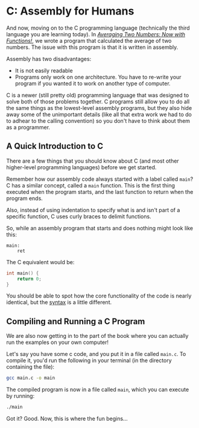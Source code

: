 # C: Assembly for Humans

And now, moving on to the C programming language (technically the third language you are learning today). In [*Averaging Two Numbers: Now with Functions!*](/6.3_averaging_with_functions.html), we wrote a program that calculated the average of two numbers. The issue with this program is that it is written in assembly. 

Assembly has two disadvantages:

- It is not easily readable
- Programs only work on one architecture. You have to re-write your program if you wanted it to work on another type of computer.

C is a newer (still pretty old) programming language that was designed to solve both of those problems together. C programs still allow you to do all the same things as the lowest-level assembly programs, but they also hide away some of the unimportant details (like all that extra work we had to do to adhear to the calling convention) so you don't have to think about them as a programmer.

## A Quick Introduction to C

There are a few things that you should know about C (and most other higher-level programming languages) before we get started.

Remember how our assembly code always started with a label called `main`? C has a similar concept, called a `main` function. This is the first thing executed when the program starts, and the last function to return when the program ends.

Also, instead of using indentation to specify what is and isn't part of a specific function, C uses curly braces to delimit functions.

So, while an assembly program that starts and does nothing might look like this:

```x86asm
main:
    ret
```

The C equivalent would be:

```c
int main() {
    return 0;
}
```

You should be able to spot how the core functionality of the code is nearly identical, but the [syntax](https://en.wikipedia.org/wiki/Syntax) is a little different.

## Compiling and Running a C Program

We are also now getting in to the part of the book where you can actually run the examples on your own computer! 

Let's say you have some c code, and you put it in a file called `main.c`. To compile it, you'd run the following in your terminal (in the directory containing the file):

```sh
gcc main.c -o main
```

The compiled program is now in a file called `main`, which you can execute by running:

```sh
./main
```

Got it? Good. Now, this is where the fun begins...

